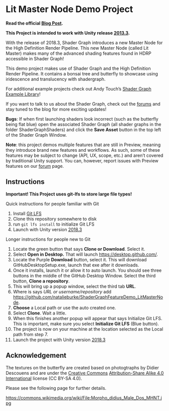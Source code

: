 # Lit Master Node Demo Project

**Read the official [Blog Post](https://blogs.unity3d.com/2018/12/19/unity-2018-3-shader-graph-update-lit-master-node/).**

**This Project is intended to work with Unity release [2013.3](https://unity3d.com/get-unity/update).**

With the release of 2018.3, Shader Graph introduces a new Master Node for the High Definition Render Pipeline. 
This new Master Node (called Lit Master) makes many of the advanced shading features found in HDRP accessible in Shader Graph!

This demo project makes use of Shader Graph and the High Definition Render Pipeline. It contains a bonsai tree and butterfly to showcase using iridescence 
and translucency with shadergraph.

For additional example projects check out Andy Touch’s [Shader Graph Example Library](https://github.com/UnityTechnologies/ShaderGraph_ExampleLibrary)!

If you want to talk to us about the Shader Graph, check out the [forums](https://forum.unity.com/threads/feedback-wanted-shader-graph.511960/) and stay tuned to the blog for more exciting updates!

**Bugs**: If when first launching shaders look incorrect (such as the butterfly being flat blue) open the associated Shader Graph (all shader graphs in the folder ShaderGraphShaders) and click the **Save Asset** button in the top left of the Shader Graph Window.

**Note**: this project demos multiple features that are still in Preview, meaning they introduce brand new features and workflows. As such, some of these features may be subject to change (API, UX, scope, etc.) and aren’t covered by traditional Unity support. 
You can, however, report issues with Preview features on our [forum](https://forum.unity.com/forums/graphics-experimental-previews.110/?_ga=2.75910933.1446511377.1522795261-1647295365.1509665782) page.

Instructions
------------
**Important! This Project uses git-lfs to store large file types!**

Quick instructions for people familiar with Git
1. Install [Git LFS](https://git-lfs.github.com/)
2. Clone this repository somewhere to disk
3. run `git lfs install` to initialize Git LFS
4. Launch with Unity version [2018.3](https://unity3d.com/get-unity/update)

Longer instructions for people new to Git
1. Locate the green button that says **Clone or Download**. Select it.
2. Select **Open in Desktop.** That will launch https://desktop.github.com/. 
3. Locate the Purple **Download** button, select it. This will download GitHubDesktopSetup.exe, launch that exe after it downloads.
4. Once it installs, launch it or allow it to auto launch. You should see three buttons in the middle of the GitHub Desktop Window. Select the third button, **Clone a repository**.
5. This will bring up a popup window, select the third tab **URL**.
6. Where is says *URL or username/repository* add https://github.com/natalieburke/ShaderGraphFeatureDemo_LitMasterNode.
7. **Choose** a Local path or use the auto created one.
8. Select **Clone**. Wait a little.
9. When this finishes another popup will appear that says Initialize Git LFS. This is important, make sure you select **Initialize Git LFS** (Blue button).
10. The project is now on your machine at the location selected as the Local path from step 7.
11. Launch the project with Unity version [2018.3](https://unity3d.com/get-unity/update)


Acknowledgement
---------------

The textures on the butterfly are created based on photogtraphs by Didier Descouens and are under the [Creative Commons](https://en.wikipedia.org/wiki/en:Creative_Commons) [Attribution-Share Alike 4.0 International](https://creativecommons.org/licenses/by-sa/4.0/deed.en) license (CC BY-SA 4.0).

Please see the following page for further details.

https://commons.wikimedia.org/wiki/File:Morpho_didius_Male_Dos_MHNT.jpg
